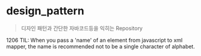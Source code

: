 # design_pattern

> 디자인 패턴과 간단한 자바코드등을 익히는 Repository

1206 TIL:
When you pass a 'name' of an element from javascript to xml mapper,
the name is recommended not to be a single character of alphabet.

